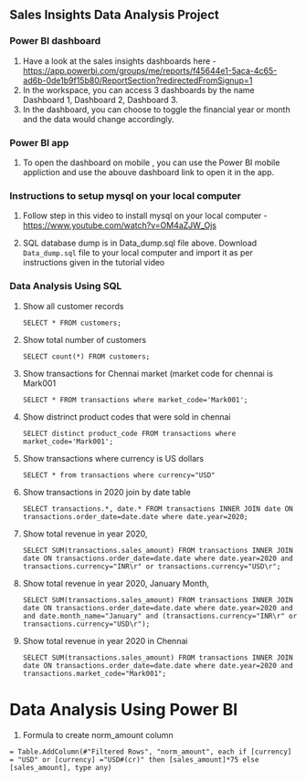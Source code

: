 ## Sales Insights Data Analysis Project

### Power BI dashboard

1. Have a look at the sales insights dashboards here - https://app.powerbi.com/groups/me/reports/f45644e1-5aca-4c65-ad6b-0de1b9f15b80/ReportSection?redirectedFromSignup=1
2. In the workspace, you can access 3 dashboards by the name Dashboard 1, Dashboard 2, Dashboard 3.
3. In the dashboard, you can choose to toggle the financial year or month and the data would change accordingly.   

### Power BI app
1. To open the dashboard on mobile , you can use the Power BI mobile appliction and use the abouve dashboard link to open it in the app.

### Instructions to setup mysql on your local computer

1. Follow step in this video to install mysql on your local computer - 
https://www.youtube.com/watch?v=OM4aZJW_Ojs

1. SQL database dump is in Data_dump.sql file above. Download `Data_dump.sql` file to your local computer and import it as per instructions given in the tutorial video

### Data Analysis Using SQL

1. Show all customer records

    `SELECT * FROM customers;`

1. Show total number of customers

    `SELECT count(*) FROM customers;`

1. Show transactions for Chennai market (market code for chennai is Mark001

    `SELECT * FROM transactions where market_code='Mark001';`

1. Show distrinct product codes that were sold in chennai

    `SELECT distinct product_code FROM transactions where market_code='Mark001';`

1. Show transactions where currency is US dollars

    `SELECT * from transactions where currency="USD"`

1. Show transactions in 2020 join by date table

    `SELECT transactions.*, date.* FROM transactions INNER JOIN date ON transactions.order_date=date.date where date.year=2020;`

1. Show total revenue in year 2020,

    `SELECT SUM(transactions.sales_amount) FROM transactions INNER JOIN date ON transactions.order_date=date.date where date.year=2020 and transactions.currency="INR\r" or transactions.currency="USD\r";`
	
1. Show total revenue in year 2020, January Month,

    `SELECT SUM(transactions.sales_amount) FROM transactions INNER JOIN date ON transactions.order_date=date.date where date.year=2020 and and date.month_name="January" and (transactions.currency="INR\r" or transactions.currency="USD\r");`

1. Show total revenue in year 2020 in Chennai

    `SELECT SUM(transactions.sales_amount) FROM transactions INNER JOIN date ON transactions.order_date=date.date where date.year=2020
and transactions.market_code="Mark001";`


Data Analysis Using Power BI
============================

1. Formula to create norm_amount column

`= Table.AddColumn(#"Filtered Rows", "norm_amount", each if [currency] = "USD" or [currency] ="USD#(cr)" then [sales_amount]*75 else [sales_amount], type any)`

